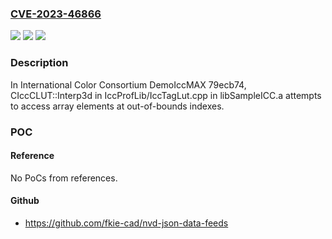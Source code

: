 ### [CVE-2023-46866](https://cve.mitre.org/cgi-bin/cvename.cgi?name=CVE-2023-46866)
![](https://img.shields.io/static/v1?label=Product&message=n%2Fa&color=blue)
![](https://img.shields.io/static/v1?label=Version&message=n%2Fa&color=blue)
![](https://img.shields.io/static/v1?label=Vulnerability&message=n%2Fa&color=brighgreen)

### Description

In International Color Consortium DemoIccMAX 79ecb74, CIccCLUT::Interp3d in IccProfLib/IccTagLut.cpp in libSampleICC.a attempts to access array elements at out-of-bounds indexes.

### POC

#### Reference
No PoCs from references.

#### Github
- https://github.com/fkie-cad/nvd-json-data-feeds

